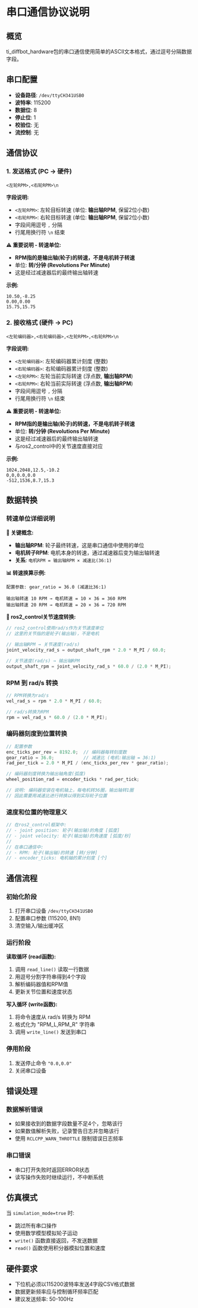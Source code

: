 # 串口通信协议说明

## 概览
ti_diffbot_hardware包的串口通信使用简单的ASCII文本格式，通过逗号分隔数据字段。

## 串口配置
- **设备路径**: `/dev/ttyCH341USB0`
- **波特率**: 115200
- **数据位**: 8
- **停止位**: 1
- **校验位**: 无
- **流控制**: 无

## 通信协议

### 1. 发送格式 (PC → 硬件)
```
<左轮RPM>,<右轮RPM>\n
```

**字段说明:**
- `<左轮RPM>`: 左轮目标转速 (单位: **输出轴RPM**, 保留2位小数)
- `<右轮RPM>`: 右轮目标转速 (单位: **输出轴RPM**, 保留2位小数)
- 字段间用逗号 `,` 分隔
- 行尾用换行符 `\n` 结束

**⚠️ 重要说明 - 转速单位:**
- **RPM指的是输出轴(轮子)的转速，不是电机转子转速**
- 单位: **转/分钟 (Revolutions Per Minute)**
- 这是经过减速器后的最终输出轴转速

**示例:**
```
10.50,-8.25
0.00,0.00
15.75,15.75
```

### 2. 接收格式 (硬件 → PC)
```
<左轮编码器>,<右轮编码器>,<左轮RPM>,<右轮RPM>\n
```

**字段说明:**
- `<左轮编码器>`: 左轮编码器累计刻度 (整数)
- `<右轮编码器>`: 右轮编码器累计刻度 (整数)  
- `<左轮RPM>`: 左轮当前实际转速 (浮点数, **输出轴RPM**)
- `<右轮RPM>`: 右轮当前实际转速 (浮点数, **输出轴RPM**)
- 字段间用逗号 `,` 分隔
- 行尾用换行符 `\n` 结束

**⚠️ 重要说明 - 转速单位:**
- **RPM指的是输出轴(轮子)的转速，不是电机转子转速**
- 单位: **转/分钟 (Revolutions Per Minute)**
- 这是经过减速器后的最终输出轴转速
- 与ros2_control中的关节速度直接对应

**示例:**
```
1024,2048,12.5,-10.2
0,0,0.0,0.0
-512,1536,8.7,15.3
```

## 数据转换

### 转速单位详细说明

**🎯 关键概念:**
- **输出轴RPM**: 轮子最终转速，这是串口通信中使用的单位
- **电机转子RPM**: 电机本身的转速，通过减速器后变为输出轴转速
- **关系**: `电机RPM = 输出轴RPM × 减速比(36:1)`

**📊 转速换算示例:**
```
配置参数: gear_ratio = 36.0 (减速比36:1)

输出轴转速 10 RPM → 电机转速 = 10 × 36 = 360 RPM
输出轴转速 20 RPM → 电机转速 = 20 × 36 = 720 RPM
```

**🔧 ros2_control关节速度转换:**
```cpp
// ros2_control使用rad/s作为关节速度单位
// 这里的关节指的是轮子(输出轴)，不是电机

// 输出轴RPM → 关节速度(rad/s)
joint_velocity_rad_s = output_shaft_rpm * 2.0 * M_PI / 60.0;

// 关节速度(rad/s) → 输出轴RPM  
output_shaft_rpm = joint_velocity_rad_s * 60.0 / (2.0 * M_PI);
```

### RPM 到 rad/s 转换
```cpp
// RPM转换为rad/s
vel_rad_s = rpm * 2.0 * M_PI / 60.0;

// rad/s转换为RPM
rpm = vel_rad_s * 60.0 / (2.0 * M_PI);
```

### 编码器刻度到位置转换
```cpp
// 配置参数
enc_ticks_per_rev = 8192.0;  // 编码器每转刻度数
gear_ratio = 36.0;           // 减速比 (电机:输出轴 = 36:1)
rad_per_tick = 2.0 * M_PI / (enc_ticks_per_rev * gear_ratio);

// 编码器刻度转换为输出轴角度(弧度)
wheel_position_rad = encoder_ticks * rad_per_tick;

// 说明: 编码器安装在电机轴上，每电机转36圈，输出轴转1圈
// 因此需要用减速比进行转换以得到实际轮子位置
```

### 速度和位置的物理意义
```cpp
// 在ros2_control框架中:
// - joint position: 轮子(输出轴)的角度 [弧度]
// - joint velocity: 轮子(输出轴)的角速度 [弧度/秒]
// 
// 在串口通信中:
// - RPM: 轮子(输出轴)的转速 [转/分钟]
// - encoder_ticks: 电机轴的累计刻度 [个]
```

## 通信流程

### 初始化阶段
1. 打开串口设备 `/dev/ttyCH341USB0`
2. 配置串口参数 (115200, 8N1)
3. 清空输入/输出缓冲区

### 运行阶段
**读取循环 (read函数):**
1. 调用 `read_line()` 读取一行数据
2. 用逗号分割字符串得到4个字段
3. 解析编码器值和RPM值
4. 更新关节位置和速度状态

**写入循环 (write函数):**
1. 将命令速度从 rad/s 转换为 RPM
2. 格式化为 "RPM_L,RPM_R" 字符串
3. 调用 `write_line()` 发送到串口

### 停用阶段
1. 发送停止命令 `"0.0,0.0"`
2. 关闭串口设备

## 错误处理

### 数据解析错误
- 如果接收到的数据字段数量不足4个，忽略该行
- 如果数值解析失败，记录警告日志并忽略该行
- 使用 `RCLCPP_WARN_THROTTLE` 限制错误日志频率

### 串口错误
- 串口打开失败时返回ERROR状态
- 读写操作失败时继续运行，不中断系统

## 仿真模式
当 `simulation_mode=true` 时:
- 跳过所有串口操作
- 使用数学模型模拟轮子运动
- `write()` 函数直接返回，不发送数据
- `read()` 函数使用积分器模拟位置和速度

## 硬件要求
- 下位机必须以115200波特率发送4字段CSV格式数据
- 数据更新频率应与控制循环频率匹配
- 建议发送频率: 50-100Hz
